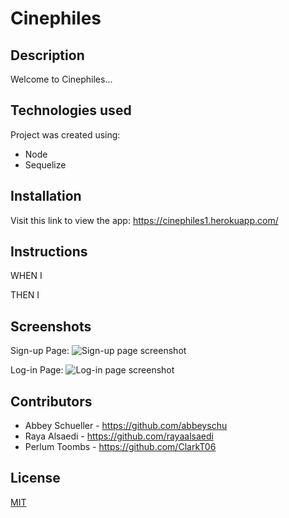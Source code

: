# Cinephiles

## Description
Welcome to Cinephiles...

## Technologies used
Project was created using:

- Node
- Sequelize

## Installation
Visit this link to view the app: https://cinephiles1.herokuapp.com/

## Instructions
WHEN I 

THEN I 

## Screenshots

Sign-up Page:
![Sign-up page screenshot](./public/images/signup.png)

Log-in Page:
![Log-in page screenshot](./public/images/login.png)


## Contributors
- Abbey Schueller - https://github.com/abbeyschu
- Raya Alsaedi - https://github.com/rayaalsaedi
- Perlum Toombs - https://github.com/ClarkT06

## License

[MIT](./public/images/license.txt)

